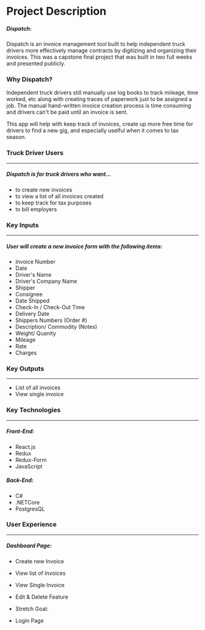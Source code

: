 # Project Description

##### Dispatch: 

Dispatch is an invoice management tool built to help independent truck drivers more effectively manage contracts by digitizing and organizing their invoices. This was a capstone final project that was built in two full weeks and presented publicly. 

### Why Dispatch?
Independent truck drivers still manually use log books to track mileage, time worked, etc along with creating traces of paperwork just to be assigned a job. The manual hand-written invoice creation process is time consuming and drivers can't be paid until an invoice is sent. 

This app will help with keep track of invoices, create up more free time for drivers to find a new gig, and especially uselful when it comes to tax season. 

### Truck Driver Users
---
##### Dispatch is for truck drivers who want... 
  - to create new invoices
  - to view a list of all invoices created
  - to keep track for tax purposes
  - to bill employers

### Key Inputs
---

##### User will create a new invoice form with the following items:
- Invoice Number 
- Date
- Driver's Name
- Driver's Company Name
- Shipper
- Consignee
- Date Shipped
- Check-In / Check-Out Time
- Delivery Date
- Shippers Numbers (Order #)
- Description/ Commodity (Notes)
- Weight/ Quanity
- Mileage
- Rate
- Charges


### Key Outputs
---
- List of all invoices
- View single invoice 

### Key Technologies
---
##### Front-End: 
- React.js
- Redux
- Redux-Form
- JavaScript
##### Back-End:
- C# 
- .NETCore 
- PostgresQL


### User Experience
---
##### Dashboard Page:
- Create new Invoice
- View list of Invoices
- View Single Invoice 
- Edit & Delete Feature

- Stretch Goal:
- Login Page

